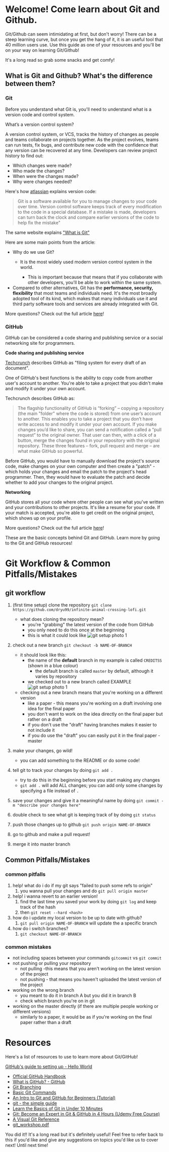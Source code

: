 # Welcome! Come learn about Git and Github.

Git/Github can seem intimidating at first, but don't worry! There can be a steep learning curve, but once you get the hang of it, it is an useful tool that 40 million users use. Use this guide as one of your resources and you'll be on your way on learning Git/Github! 

It's a long read so grab some snacks and get comfy!

## What is Git and Github? What's the difference between them?

### Git

Before you understand what Git is, you'll need to understand what is a version code and control system. 

What’s a version control system?

A version control system, or VCS, tracks the history of changes as people and teams collaborate on projects together. As the project evolves, teams can run tests, fix bugs, and contribute new code with the confidence that any version can be recovered at any time. Developers can review project history to find out:

- Which changes were made?
- Who made the changes?
- When were the changes made?
- Why were changes needed?

Here's how [atlassian](https://www.atlassian.com/git/tutorials/what-is-version-control) explains version code: 

> Git is a software available for you to manage changes to your code over time. Version control software keeps track of every modification to the code in a special database. If a mistake is made, developers can turn back the clock and compare earlier versions of the code to help fix the mistake"

The same website explains ["What is Git"](https://www.atlassian.com/git/tutorials/what-is-git)

Here are some main points from the article: 

- Why do we use Git?
    - It is the most widely used modern version control system in the world.

        - This is important because that means that if you collaborate with other developers, you'll be able to work within the same system.
- Compared to other alternatives, Git has the **performance, security, flexibility** that most teams and individuals need. It's the most broadly adopted tool of its kind, which makes that many individuals use it and third party software tools and services are already integrated with Git.

More questions? Check out the full article [here](https://www.atlassian.com/git/tutorials/what-is-git)!

### GitHub

GitHub can be considered a code sharing and publishing service or a social networking site for programmers. 

**Code sharing and publishing service** 

[Techcrunch](https://techcrunch.com/2012/07/14/what-exactly-is-github-anyway/) describes GitHub as "filing system for every draft of an document".

One of GitHub's best functions is the ability to copy code from another user's account to another. You're able to take a project that you didn't make and modify it under your own account. 

Techcrunch describes GitHub as:

> The flagship functionality of GitHub is “forking” – copying a repository (the main "folder" where the code is stored) from one user’s account to another. This enables you to take a project that you don’t have write access to and modify it under your own account. If you make changes you’d like to share, you can send a notification called a “pull request” to the original owner. That user can then, with a click of a button, merge the changes found in your repository  with the original repository.
These three features – fork, pull request and merge – are what make GitHub so powerful.

Before GitHub, you would have to manually download the project's source code, make changes on your own computer and then create a "patch" - which holds your changes and email the patch to the project's head programmer. Then, they would have to evaluate the patch and decide whether to add your changes to the original project. 

**Networking**

GitHub stores all your code where other people can see what you've written and your contributions to other projects. It's like a resume for your code. If your match is accepted, you're able to get credit on the original project, which shows up on your profile. 

More questions? Check out the full article [here](https://techcrunch.com/2012/07/14/what-exactly-is-github-anyway/)!

These are the basic concepts behind Git and GitHub. Learn more by going to the Git and GitHub resources!

# Git Workflow & Common Pitfalls/Mistakes

## **git workflow**

1. (first time setup) clone the repository `git clone https://github.com/dryu99/infinite-animal-crossing-lofi.git`
    - what does cloning the repository mean?
        - you're "grabbing" the latest version of the code from GitHub
        - you only need to do this once at the beginning
        - this is what it could look like
![git setup photo 1](https://i.imgur.com/w8Ww9U2.png)

2. check out a new branch `git checkout -b NAME-OF-BRANCH`
    - it should look like this:
        - the name of the **default** branch in my example is called `CREDITSS` (shown in a blue colour)
            - the default branch is called `master` by default, although it varies by repository
        - we checked out to a new branch called EXAMPLE
![git setup photo 1](https://i.imgur.com/CSaDxcv.png)        
    - checking out a new branch means that you're working on a different version
        - like a paper - this means you're working on a draft involving one idea for the final paper
        - you don't want to work on the idea directly on the final paper but rather on a draft
        - if you don't use the "draft" having branches makes it easier to not include it
        - if you do use the "draft" you can easily put it in the final paper - master
3. make your changes, go wild!
    - you can add something to the README or do some code!
4. tell git to track your changes by doing `git add .`
    - try to do this in the beginning before you start making any changes
    - `git add .` will add ALL changes; you can add only some changes by specifying a file instead of `.`
5. save your changes and give it a meaningful name by doing `git commit -m "describe your changes here"`
6. double check to see what git is keeping track of by doing `git status`
7. push those changes up to github `git push origin NAME-OF-BRANCH`
8. go to github and make a pull request!
9. merge it into master branch 

## Common Pitfalls/Mistakes

### **common pitfalls**

1. help! what do i do if my git says "failed to push some refs to origin"
    1. you wanna pull your changes and do `git pull origin master`
2. help! i wanna revert to an earlier version!
    1. find the last time you saved your work by doing `git log` and keep track of the hash
    2. then `git reset --hard <hash>`
3. how do i update my local version to be up to date with github?
    1. `git pull origin NAME-OF-BRANCH` will update the a specific branch
4. how do i switch branches?
    1. `git checkout NAME-OF-BRANCH`

### common mistakes

- not including spaces between your commands `gitcommit` vs `git commit`
- not pushing or pulling your repository
    - not pulling -this means that you aren't working on the latest version of the project
    - not pushing - that means you haven't uploaded the latest version of the project
- working on the wrong branch
    - you meant to do it in branch A but you did it in branch B
    - check which branch you're on in git
- working on the master directly (if there are multiple people working or different versions)
    - similarly to a paper, it would be as if you're working on the final paper rather than a draft
    
    
# Resources

Here's a list of resources to use to learn more about Git/GitHub!

[GitHub's guide to setting up - Hello World](https://guides.github.com/activities/hello-world/)

- [Official GitHub Handbook](https://guides.github.com/introduction/git-handbook/)
- [What is GitHub? - GitHub](https://youtu.be/w3jLJU7DT5E)
- [Git Branching](https://learngitbranching.js.org)
- [Basic Git Commands](https://dev.to/dhruv/essential-git-commands-every-developer-should-know-2fl)
- [An Intro to Git and GitHub for Beginners (Tutorial)](https://product.hubspot.com/blog/git-and-github-tutorial-for-beginners)
- [git - the simple guide](https://rogerdudler.github.io/git-guide/)
- [Learn the Basics of Git in Under 10 Minutes](https://www.freecodecamp.org/news/learn-the-basics-of-git-in-under-10-minutes-da548267cc91/)
- [Git: Become an Expert in Git & GitHub in 4 Hours (Udemy Free Course)](https://www.udemy.com/course/git-expert-4-hours/)
- [A Visual Git Reference](http://marklodato.github.io/visual-git-guide/index-en.html)
- [git_workshop.pdf](git_workshop.pdf "Git Workshop")

You did it!! It's a long read but it's definitely useful! Feel free to refer back to this if you'd like and give any suggestions on topics you'd like us to cover next! Until next time!
